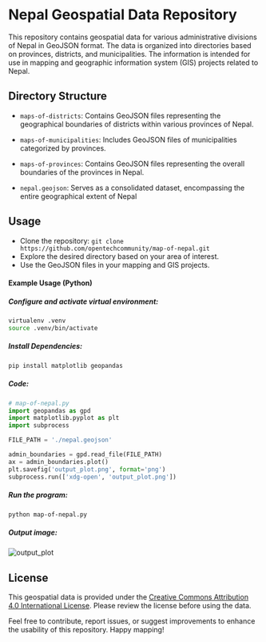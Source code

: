# Nepal Geospatial Data Repository

This repository contains geospatial data for various administrative divisions of Nepal in GeoJSON format. The data is organized into directories based on provinces, districts, and municipalities. The information is intended for use in mapping and geographic information system (GIS) projects related to Nepal.



## Directory Structure

- `maps-of-districts`: Contains GeoJSON files representing the geographical boundaries of districts within various provinces of Nepal.

- `maps-of-municipalities`: Includes GeoJSON files of municipalities categorized by provinces.

- `maps-of-provinces`: Contains GeoJSON files representing the overall boundaries of the provinces in Nepal.

- `nepal.geojson`: Serves as a consolidated dataset, encompassing the entire geographical extent of Nepal

## Usage

- Clone the repository: `git clone https://github.com/opentechcommunity/map-of-nepal.git`
- Explore the desired directory based on your area of interest.
- Use the GeoJSON files in your mapping and GIS projects.


#### Example Usage (Python)
##### Configure and activate virtual environment:
```bash
virtualenv .venv
source .venv/bin/activate
```
##### Install Dependencies:
```bash
pip install matplotlib geopandas
```
##### Code:
```python
# map-of-nepal.py
import geopandas as gpd
import matplotlib.pyplot as plt
import subprocess

FILE_PATH = './nepal.geojson'

admin_boundaries = gpd.read_file(FILE_PATH)
ax = admin_boundaries.plot()
plt.savefig('output_plot.png', format='png')
subprocess.run(['xdg-open', 'output_plot.png'])
```
##### Run the program:
```bash
python map-of-nepal.py
```
##### Output image:
![output_plot](https://github.com/opentechcommunity/map-of-nepal/assets/10881526/08b88631-9c67-4c1c-9cf8-a3058c6e8da5)

## License
This geospatial data is provided under the  [Creative Commons Attribution 4.0 International License](https://creativecommons.org/licenses/by/4.0/). Please review the license before using the data.

Feel free to contribute, report issues, or suggest improvements to enhance the usability of this repository. Happy mapping!





